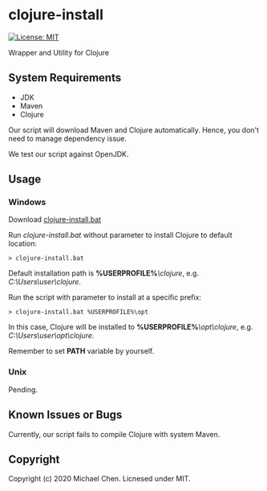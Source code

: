 # clojure-install

[![License: MIT](https://img.shields.io/badge/License-MIT-yellow.svg)](https://opensource.org/licenses/MIT)

Wrapper and Utility for Clojure

## System Requirements

* JDK
* Maven
* Clojure

Our script will download Maven and Clojure automatically. Hence, you don't need to manage dependency issue.

We test our script against OpenJDK.

## Usage

### Windows

Download [clojure-install.bat](https://github.com/cwchentw/clojure-install/blob/master/clojure-install.bat)

Run *clojure-install.bat* without parameter to install Clojure to default location:

```
> clojure-install.bat
```

Default installation path is **%USERPROFILE%***\clojure*, e.g. *C:\Users\user\clojure*.

Run the script with parameter to install at a specific prefix:

```
> clojure-install.bat %USERPROFILE%\opt
```

In this case, Clojure will be installed to **%USERPROFILE%***\opt\clojure*, e.g. *C:\Users\user\opt\clojure*.

Remember to set **PATH** variable by yourself.

### Unix

Pending.

## Known Issues or Bugs

Currently, our script fails to compile Clojure with system Maven.

## Copyright

Copyright (c) 2020 Michael Chen. Licnesed under MIT.

